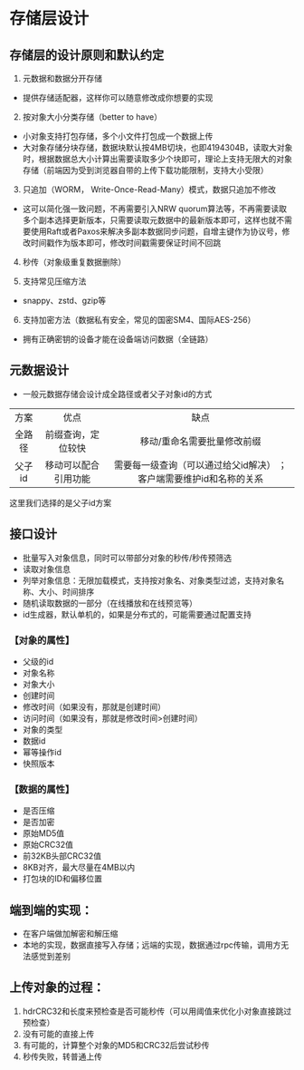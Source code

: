 # 存储层设计

## 存储层的设计原则和默认约定

1. 元数据和数据分开存储

- 提供存储适配器，这样你可以随意修改成你想要的实现

2. 按对象大小分类存储（better to have）

- 小对象支持打包存储，多个小文件打包成一个数据上传
- 大对象存储分块存储，数据块默认按4MB切块，也即4194304B，读取大对象时，根据数据总大小计算出需要读取多少个块即可，理论上支持无限大的对象存储（前端因为受到浏览器自带的上传下载功能限制，支持大小受限）

3. 只追加（WORM， Write-Once-Read-Many）模式，数据只追加不修改

- 这可以简化强一致问题，不再需要引入NRW quorum算法等，不再需要读取多个副本选择更新版本，只需要读取元数据中的最新版本即可，这样也就不需要使用Raft或者Paxos来解决多副本数据同步问题，自增主键作为协议号，修改时间戳作为版本即可，修改时间戳需要保证时间不回跳

4. 秒传（对象级重复数据删除）

5. 支持常见压缩方法

- snappy、zstd、gzip等

6. 支持加密方法（数据私有安全，常见的国密SM4、国际AES-256）

- 拥有正确密钥的设备才能在设备端访问数据（全链路）

## 元数据设计

- 一般元数据存储会设计成全路径或者父子对象id的方式

<table style="text-align: center">
   <tr>
      <td>方案</td>
      <td>优点</td>
      <td>缺点</td>
   </tr>
   <tr>
      <td>全路径</td>
      <td>前缀查询，定位较快<br/></td>
      <td>移动/重命名需要批量修改前缀</td>
   </tr>
   <tr>
      <td>父子id</td>
      <td>移动可以配合引用功能</td>
      <td>需要每一级查询（可以通过给父id解决）
      ；客户端需要维护id和名称的关系</td>
   </tr>
</table>

这里我们选择的是父子id方案

## 接口设计

- 批量写入对象信息，同时可以带部分对象的秒传/秒传预筛选
- 读取对象信息
- 列举对象信息：无限加载模式，支持按对象名、对象类型过滤，支持对象名称、大小、时间排序
- 随机读取数据的一部分（在线播放和在线预览等）
- id生成器，默认单机的，如果是分布式的，可能需要通过配置支持

### 【对象的属性】

- 父级的id
- 对象名称
- 对象大小
- 创建时间
- 修改时间（如果没有，那就是创建时间）
- 访问时间（如果没有，那就是修改时间>创建时间）
- 对象的类型
- 数据id
- 幂等操作id
- 快照版本

### 【数据的属性】

- 是否压缩
- 是否加密
- 原始MD5值
- 原始CRC32值
- 前32KB头部CRC32值
- 8KB对齐，最大尽量在4MB以内
- 打包块的ID和偏移位置

## 端到端的实现：

- 在客户端做加解密和解压缩
- 本地的实现，数据直接写入存储；远端的实现，数据通过rpc传输，调用方无法感觉到差别

## 上传对象的过程：

1. hdrCRC32和长度来预检查是否可能秒传（可以用阈值来优化小对象直接跳过预检查）
2. 没有可能的直接上传
3. 有可能的，计算整个对象的MD5和CRC32后尝试秒传
4. 秒传失败，转普通上传